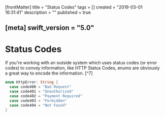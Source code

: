 [frontMatter]
title = "Status Codes"
tags = []
created = "2019-03-01 16:31:41"
description = ""
published = true

[meta]
swift_version = "5.0"
---

# Status Codes

If you\'re working with an outside system which uses status codes (or
error codes) to convey information, like HTTP Status Codes, enums are
obviously a great way to encode the information. [^7]

``` Swift
enum HttpError: String {
  case code400 = "Bad Request"
  case code401 = "Unauthorized"
  case code402 = "Payment Required"
  case code403 = "Forbidden"
  case code404 = "Not Found"
}
```
